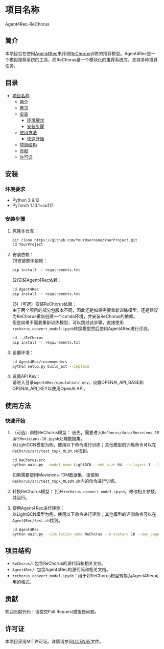 # 项目名称
Agent4Rec-ReChorus

## 简介

本项目旨在使用[Agent4Rec](https://github.com/THUwangcy/Agent4Rec)来评测[ReChorus](https://github.com/THUwangcy/ReChorus)训练的推荐模型。Agent4Rec是一个模拟推荐系统的工具，而ReChorus是一个模块化的推荐系统库，支持多种推荐任务。

## 目录

- [项目名称](#项目名称)
  - [简介](#简介)
  - [目录](#目录)
  - [安装](#安装)
    - [环境要求](#环境要求)
    - [安装步骤](#安装步骤)
  - [使用方法](#使用方法)
    - [快速开始](#快速开始)
  - [项目结构](#项目结构)
  - [贡献](#贡献)
  - [许可证](#许可证)

## 安装

### 环境要求

- Python 3.9.12
- PyTorch 1.13.1+cu117

### 安装步骤

1. 克隆本仓库：

   ```bash
   git clone https://github.com/YourUsername/YourProject.git
   cd YourProject
   ```

2. 安装依赖：  
   (1)安装整体依赖：
   ```bash
   pip install -r requirements.txt
   ```
   (2)安装Agent4Rec依赖：
   ```bash
   cd Agent4Rec
   pip install -r requirements.txt
   ```
   (3)（可选）安装ReChorus依赖：  
由于两个项目的部分包版本不同，因此还是如果需要重新训练模型，还是建议为ReChorus重新创建一个conda环境，并安装ReChorus的依赖。  
但是如果不需要重新训练模型，可以跳过此步骤，直接使用`rechorus_convert_model.ipynb`转换模型然后使用Agent4Rec进行评测。
   ```bash
   cd ../ReChorus
   pip install -r requirements.txt
   ```

3. 设置环境：

   ```bash
   cd Agent4Rec/recommenders
   python setup.py build_ext --inplace
   ```

4. 设置API Key：  
   请进入目录`Agent4Rec/simulation/.env`，设置OPENAI_API_BASE和OPENAI_API_KEY以使用OpenAI API。


## 使用方法

### 快速开始

1. （可选）训练ReChorus模型：
   首先，需要进入`ReChorus/data/MovieLens_1M运行MovieLens-1M.ipynb`处理数据集。  
   以LightGCN模型为例，使用以下命令进行训练；其他模型的训练命令可以在`ReChorus/src/test_topk_ML1M.sh`找到。
   ```bash
   cd ReChorus/src
   python main.py --model_name LightGCN --emb_size 64 --n_layers 3 --lr 1e-3 --l2 1e-8 --dataset MovieLens_1M/ML_1MTOPK/ --path ../data
   ```
   如果需要使用Movielens-10M数据集，请使用`ReChorus/src/test_topk_ML10M.sh`内的命令进行训练。

2. 转换ReChorus模型：
   打开`rechorus_convert_model.ipynb`，修改相关参数，并运行。

3. 使用Agent4Rec进行评测：  
   以LightGCN模型为例，使用以下命令进行评测；其他模型的评测命令可以在`Agent4Rec/test.sh`找到。
   ```bash
   cd Agent4Rec
   python main.py --simulation_name ReChorus --n_avatars 10 --max_pages 5 --items_per_page 4 --model_path converted_models/
   ```

## 项目结构

- `ReChorus/`: 包含ReChorus的源代码和相关文档。
- `Agent4Rec/`: 包含Agent4Rec的源代码和相关文档。
- `rechorus_convert_model.ipynb`：用于将ReChorus模型转换为Agent4Rec可用的格式。

## 贡献

欢迎贡献代码！请提交Pull Request或报告问题。

## 许可证

本项目采用MIT许可证。详情请参阅[LICENSE](./LICENSE)文件。

